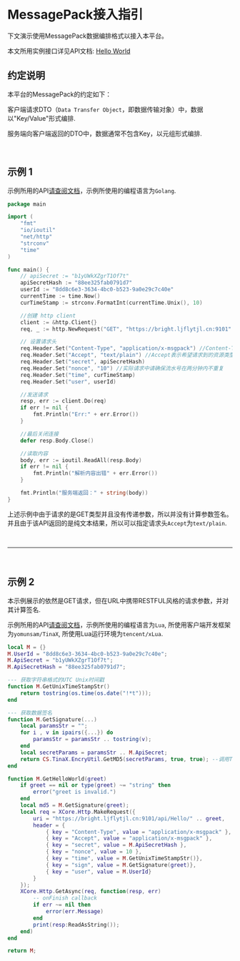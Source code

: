 # MessagePack接入指引

下文演示使用MessagePack数据编排格式以接入本平台。

本文所用实例接口详见API文档: [Hello World](/API/Hello)

## 约定说明

本平台的MessagePack的约定如下：

客户端请求DTO（`Data Transfer Object`，即数据传输对象）中，数据以"Key/Value"形式编排.

服务端向客户端返回的DTO中，数据通常不包含Key，以元组形式编排.




<br>

## 示例 1

示例所用的API[请查阅文档](/API/Hello?id=get-apihello)，示例所使用的编程语言为`Golang`.

``` go
package main

import (
	"fmt"
	"io/ioutil"
	"net/http"
	"strconv"
	"time"
)

func main() {
	// apiSecret := "b1yUWkXZgrT1Of7t"
	apiSecretHash := "88ee325fab0791d7"
	userId := "8dd8c6e3-3634-4bc0-b523-9a0e29c7c40e"
	currentTime := time.Now()
	curTimeStamp := strconv.FormatInt(currentTime.Unix(), 10)

	//创建 http client
	client := &http.Client{}
	req, _ := http.NewRequest("GET", "https://bright.ljflytjl.cn:9101" + "/api/Hello", nil)

	// 设置请求头
	req.Header.Set("Content-Type", "application/x-msgpack") //Content-Type表示自己发送的资源类型
	req.Header.Set("Accept", "text/plain") //Accept表示希望请求到的资源类型
	req.Header.Set("secret", apiSecretHash)
	req.Header.Set("nonce", "10") //实际请求中请确保流水号在两分钟内不重复
	req.Header.Set("time", curTimeStamp)
	req.Header.Set("user", userId)

	//发送请求
	resp, err := client.Do(req)
	if err != nil {
		fmt.Println("Err:" + err.Error())
	}

	//最后关闭连接
	defer resp.Body.Close()

	//读取内容
	body, err := ioutil.ReadAll(resp.Body)
	if err != nil {
		fmt.Println("解析内容出错" + err.Error())
	}

	fmt.Println("服务端返回：" + string(body))
}
```

上述示例中由于请求的是GET类型并且没有传递参数，所以并没有计算参数签名。并且由于该API返回的是纯文本结果，所以可以指定请求头`Accept`为`text/plain`.

<br>

------

<br>

## 示例 2

本示例展示的依然是GET请求，但在URL中携带RESTFUL风格的请求参数，并对其计算签名.

示例所用的API[请查阅文档](/API/Hello?id=get-apihellogreet)，示例所使用的编程语言为`Lua`, 所使用客户端开发框架为`yomunsam/TinaX`, 所使用Lua运行环境为`tencent/xLua`.

``` lua
local M = {}
M.UserId = "8dd8c6e3-3634-4bc0-b523-9a0e29c7c40e";
M.ApiSecret = "b1yUWkXZgrT1Of7t";
M.ApiSecretHash = "88ee325fab0791d7";

--- 获取字符串格式的UTC Unix时间戳
function M.GetUnixTimeStampStr()
    return tostring(os.time(os.date("!*t")));
end

--- 获取数据签名
function M.GetSignature(...)
    local paramsStr = "";
    for i , v in ipairs({...}) do
        paramsStr = paramsStr .. tostring(v);
    end
    local secretParams = paramsStr .. M.ApiSecret;
    return CS.TinaX.EncryUtil.GetMD5(secretParams, true, true); --调用TinaX原生层Util
end

function M.GetHelloWorld(greet)
    if greet == nil or type(greet) ~= "string" then 
        error("greet is invalid.")
    end
    local md5 = M.GetSignature(greet);
    local req = XCore.Http.MakeRequest({
        uri = "https://bright.ljflytjl.cn:9101/api/Hello/" .. greet,
        header = {
            { key = "Content-Type", value = "application/x-msgpack" },
            { key = "Accept", value = "application/x-msgpack" },
            { key = "secret", value = M.ApiSecretHash },
            { key = "nonce", value = 10 },
            { key = "time", value = M.GetUnixTimeStampStr()},
            { key = "sign", value = M.GetSignature(greet)},
            { key = "user", value = M.UserId}
        }
    });
    XCore.Http.GetAsync(req, function(resp, err)
        -- onFinish callback
        if err ~= nil then
            error(err.Message)
        end
        print(resp:ReadAsString());
    end)
end

return M;
```


